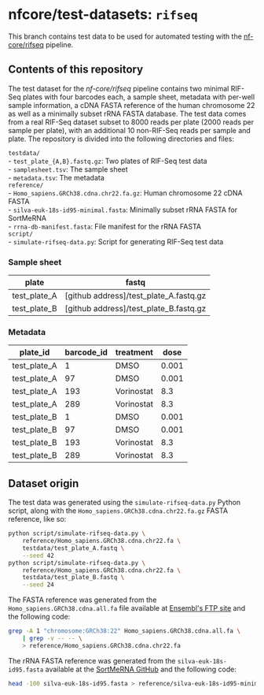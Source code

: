 # nfcore/test-datasets: `rifseq`

This branch contains test data to be used for automated testing with the
[nf-core/rifseq](https://github.com/nf-core/rifseq) pipeline.

## Contents of this repository

The test dataset for the *nf-core/rifseq* pipeline contains two minimal RIF-Seq
plates with four barcodes each, a sample sheet, metadata with per-well sample
information, a cDNA FASTA reference of the human chromosome 22 as well as
a minimally subset rRNA FASTA database. The test data comes from a real RIF-Seq
dataset subset to 8000 reads per plate (2000 reads per sample per plate), with
an additional 10 non-RIF-Seq reads per sample and plate. The repository is
divided into the following directories and files:

`testdata/` <br>
    - `test_plate_{A,B}.fastq.gz`: Two plates of RIF-Seq test data <br>
    - `samplesheet.tsv`: The sample sheet <br>
    - `metadata.tsv`: The metadata <br>
`reference/` <br>
        - `Homo_sapiens.GRCh38.cdna.chr22.fa.gz`: Human chromosome 22 cDNA FASTA <br>
        - `silva-euk-18s-id95-minimal.fasta`: Minimally subset rRNA FASTA for SortMeRNA <br>
        - `rrna-db-manifest.fasta`: File manifest for the rRNA FASTA <br>
`script/` <br>
    - `simulate-rifseq-data.py`: Script for generating RIF-Seq test data

### Sample sheet

| plate        | fastq                                  |
| -------------|----------------------------------------|
| test_plate_A | [github address]/test_plate_A.fastq.gz |
| test_plate_B | [github address]/test_plate_B.fastq.gz |

### Metadata

| plate_id     | barcode_id | treatment  | dose  |
|--------------|------------|------------|-------|
| test_plate_A | 1          | DMSO       | 0.001 |
| test_plate_A | 97         | DMSO       | 0.001 |
| test_plate_A | 193        | Vorinostat | 8.3   |
| test_plate_A | 289        | Vorinostat | 8.3   |
| test_plate_B | 1          | DMSO       | 0.001 |
| test_plate_B | 97         | DMSO       | 0.001 |
| test_plate_B | 193        | Vorinostat | 8.3   |
| test_plate_B | 289        | Vorinostat | 8.3   |

## Dataset origin

The test data was generated using the `simulate-rifseq-data.py` Python script,
along with the `Homo_sapiens.GRCh38.cdna.chr22.fa.gz` FASTA reference, like so:

```bash
python script/simulate-rifseq-data.py \
    reference/Homo_sapiens.GRCh38.cdna.chr22.fa \
    testdata/test_plate_A.fastq \
    --seed 42
python script/simulate-rifseq-data.py \
    reference/Homo_sapiens.GRCh38.cdna.chr22.fa \
    testdata/test_plate_B.fastq \
    --seed 24
```

The FASTA reference was generated from the `Homo_sapiens.GRCh38.cdna.all.fa`
file available at [Ensembl's FTP site](ftp://ftp.ensembl.org/pub/release-86/fasta/homo_sapiens/cdna/)
and the following code:

```bash
grep -A 1 "chromosome:GRCh38:22" Homo_sapiens.GRCh38.cdna.all.fa \
    | grep -v -- -- \
    > reference/Homo_sapiens.GRCh38.cdna.chr22.fa
```

The rRNA FASTA reference was generated from the `silva-euk-18s-id95.fasta`
available at the [SortMeRNA GitHub](https://github.com/biocore/sortmerna/tree/master/data/rRNA_databases)
and the following code:

```bash
head -100 silva-euk-18s-id95.fasta > reference/silva-euk-18s-id95-minimal.fasta
```
